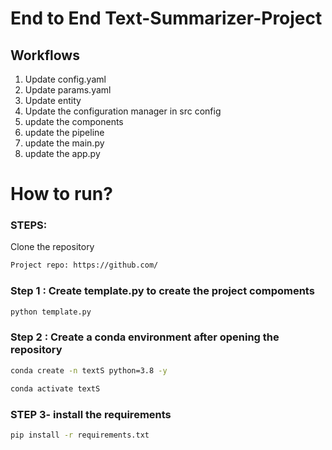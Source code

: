 # End to End Text-Summarizer-Project

## Workflows

1. Update config.yaml
2. Update params.yaml
3. Update entity
4. Update the configuration manager in src config
5. update the components
6. update the pipeline
7. update the main.py
8. update the app.py

# How to run?
### STEPS:

Clone the repository

```bash
Project repo: https://github.com/
```

### Step 1 : Create template.py to create the project compoments

```bash
python template.py
```

### Step 2 : Create a conda environment after opening the repository

```bash
conda create -n textS python=3.8 -y
``` 
```bash
conda activate textS
```
### STEP 3- install the requirements
```bash
pip install -r requirements.txt
```


